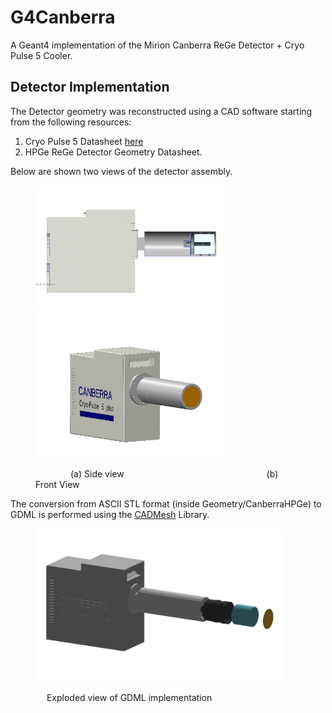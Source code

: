 # G4Canberra

A Geant4 implementation of the Mirion Canberra ReGe Detector + Cryo Pulse 5 Cooler.

## Detector Implementation
The Detector geometry was reconstructed using a CAD software starting from the following resources:
1. Cryo Pulse 5 Datasheet [here](docs/cryo-pulse_5_plus_spec_sheet.pdf)
2. HPGe ReGe Detector Geometry Datasheet.

Below are shown two views of the detector assembly.
<figure>
<p float="left">
<img src="docs/canberra_cryo_5_plus_sezione.jpg"  width = "300" /><img src="docs/canberra_cryo_5_plus.jpg" width = "300" />
</p>
<figcaption><p> &emsp;&emsp;&emsp;&emsp;(a) Side view &emsp;&emsp;&emsp;&emsp;&emsp;&emsp;&emsp;&emsp;&emsp;&emsp;&emsp;&emsp;&emsp;&emsp;&emsp;&emsp;(b) Front View<p></figcaption>
</figure>

The conversion from ASCII STL format (inside Geometry/CanberraHPGe) to GDML is performed using the [CADMesh](https://github.com/christopherpoole/CADMesh) Library.

<figure>
<img src="docs/geant4_canberra_explodet.png"  width = "400"/>
<figcaption><p>&emsp; Exploded view of GDML implementation</p></figcaption>
</figure>

